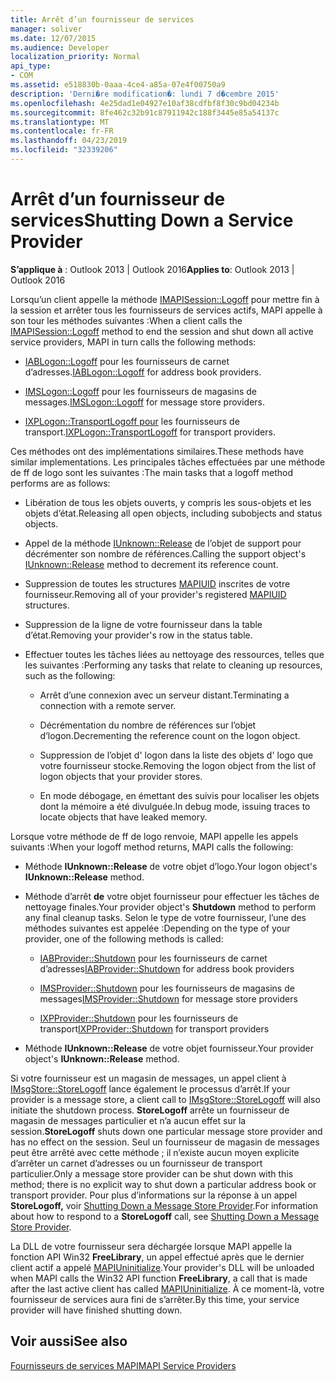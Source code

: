 ```yaml
---
title: Arrêt d’un fournisseur de services
manager: soliver
ms.date: 12/07/2015
ms.audience: Developer
localization_priority: Normal
api_type:
- COM
ms.assetid: e518830b-0aaa-4ce4-a85a-07e4f00750a9
description: 'Derni�re modification�: lundi 7 d�cembre 2015'
ms.openlocfilehash: 4e25dad1e04927e10af38cdfbf8f30c9bd04234b
ms.sourcegitcommit: 8fe462c32b91c87911942c188f3445e85a54137c
ms.translationtype: MT
ms.contentlocale: fr-FR
ms.lasthandoff: 04/23/2019
ms.locfileid: "32339206"
---
```

# <a name="shutting-down-a-service-provider"></a><span data-ttu-id="38056-103">Arrêt d’un fournisseur de services</span><span class="sxs-lookup"><span data-stu-id="38056-103">Shutting Down a Service Provider</span></span>

 
  
<span data-ttu-id="38056-104">**S’applique à** : Outlook 2013 | Outlook 2016</span><span class="sxs-lookup"><span data-stu-id="38056-104">**Applies to**: Outlook 2013 | Outlook 2016</span></span> 
  
<span data-ttu-id="38056-105">Lorsqu’un client appelle la méthode [IMAPISession::Logoff](imapisession-logoff.md) pour mettre fin à la session et arrêter tous les fournisseurs de services actifs, MAPI appelle à son tour les méthodes suivantes :</span><span class="sxs-lookup"><span data-stu-id="38056-105">When a client calls the [IMAPISession::Logoff](imapisession-logoff.md) method to end the session and shut down all active service providers, MAPI in turn calls the following methods:</span></span> 
  
- <span data-ttu-id="38056-106">[IABLogon::Logoff](iablogon-logoff.md) pour les fournisseurs de carnet d’adresses.</span><span class="sxs-lookup"><span data-stu-id="38056-106">[IABLogon::Logoff](iablogon-logoff.md) for address book providers.</span></span> 
    
- <span data-ttu-id="38056-107">[IMSLogon::Logoff](imslogon-logoff.md) pour les fournisseurs de magasins de messages.</span><span class="sxs-lookup"><span data-stu-id="38056-107">[IMSLogon::Logoff](imslogon-logoff.md) for message store providers.</span></span> 
    
- <span data-ttu-id="38056-108">[IXPLogon::TransportLogoff pour](ixplogon-transportlogoff.md) les fournisseurs de transport.</span><span class="sxs-lookup"><span data-stu-id="38056-108">[IXPLogon::TransportLogoff](ixplogon-transportlogoff.md) for transport providers.</span></span> 
    
<span data-ttu-id="38056-109">Ces méthodes ont des implémentations similaires.</span><span class="sxs-lookup"><span data-stu-id="38056-109">These methods have similar implementations.</span></span> <span data-ttu-id="38056-110">Les principales tâches effectuées par une méthode de ff de logo sont les suivantes :</span><span class="sxs-lookup"><span data-stu-id="38056-110">The main tasks that a logoff method performs are as follows:</span></span>
  
- <span data-ttu-id="38056-111">Libération de tous les objets ouverts, y compris les sous-objets et les objets d’état.</span><span class="sxs-lookup"><span data-stu-id="38056-111">Releasing all open objects, including subobjects and status objects.</span></span>
    
- <span data-ttu-id="38056-112">Appel de la méthode [IUnknown::Release](https://msdn.microsoft.com/library/4b494c6f-f0ee-4c35-ae45-ed956f40dc7a%28Office.15%29.aspx) de l’objet de support pour décrémenter son nombre de références.</span><span class="sxs-lookup"><span data-stu-id="38056-112">Calling the support object's [IUnknown::Release](https://msdn.microsoft.com/library/4b494c6f-f0ee-4c35-ae45-ed956f40dc7a%28Office.15%29.aspx) method to decrement its reference count.</span></span> 
    
- <span data-ttu-id="38056-113">Suppression de toutes les structures [MAPIUID](mapiuid.md) inscrites de votre fournisseur.</span><span class="sxs-lookup"><span data-stu-id="38056-113">Removing all of your provider's registered [MAPIUID](mapiuid.md) structures.</span></span> 
    
- <span data-ttu-id="38056-114">Suppression de la ligne de votre fournisseur dans la table d’état.</span><span class="sxs-lookup"><span data-stu-id="38056-114">Removing your provider's row in the status table.</span></span>
    
- <span data-ttu-id="38056-115">Effectuer toutes les tâches liées au nettoyage des ressources, telles que les suivantes :</span><span class="sxs-lookup"><span data-stu-id="38056-115">Performing any tasks that relate to cleaning up resources, such as the following:</span></span>
    
  - <span data-ttu-id="38056-116">Arrêt d’une connexion avec un serveur distant.</span><span class="sxs-lookup"><span data-stu-id="38056-116">Terminating a connection with a remote server.</span></span>
    
  - <span data-ttu-id="38056-117">Décrémentation du nombre de références sur l’objet d’logon.</span><span class="sxs-lookup"><span data-stu-id="38056-117">Decrementing the reference count on the logon object.</span></span>
    
  - <span data-ttu-id="38056-118">Suppression de l’objet d' logon dans la liste des objets d' logo que votre fournisseur stocke.</span><span class="sxs-lookup"><span data-stu-id="38056-118">Removing the logon object from the list of logon objects that your provider stores.</span></span>
    
  - <span data-ttu-id="38056-119">En mode débogage, en émettant des suivis pour localiser les objets dont la mémoire a été divulguée.</span><span class="sxs-lookup"><span data-stu-id="38056-119">In debug mode, issuing traces to locate objects that have leaked memory.</span></span>
    
<span data-ttu-id="38056-120">Lorsque votre méthode de ff de logo renvoie, MAPI appelle les appels suivants :</span><span class="sxs-lookup"><span data-stu-id="38056-120">When your logoff method returns, MAPI calls the following:</span></span>
  
- <span data-ttu-id="38056-121">Méthode **IUnknown::Release** de votre objet d’logo.</span><span class="sxs-lookup"><span data-stu-id="38056-121">Your logon object's **IUnknown::Release** method.</span></span> 
    
- <span data-ttu-id="38056-122">Méthode d’arrêt **de** votre objet fournisseur pour effectuer les tâches de nettoyage finales.</span><span class="sxs-lookup"><span data-stu-id="38056-122">Your provider object's **Shutdown** method to perform any final cleanup tasks.</span></span> <span data-ttu-id="38056-123">Selon le type de votre fournisseur, l’une des méthodes suivantes est appelée :</span><span class="sxs-lookup"><span data-stu-id="38056-123">Depending on the type of your provider, one of the following methods is called:</span></span> 
    
  - <span data-ttu-id="38056-124">[IABProvider::Shutdown](iabprovider-shutdown.md) pour les fournisseurs de carnet d’adresses</span><span class="sxs-lookup"><span data-stu-id="38056-124">[IABProvider::Shutdown](iabprovider-shutdown.md) for address book providers</span></span> 
    
  - <span data-ttu-id="38056-125">[IMSProvider::Shutdown](imsprovider-shutdown.md) pour les fournisseurs de magasins de messages</span><span class="sxs-lookup"><span data-stu-id="38056-125">[IMSProvider::Shutdown](imsprovider-shutdown.md) for message store providers</span></span> 
    
  - <span data-ttu-id="38056-126">[IXPProvider::Shutdown](ixpprovider-shutdown.md) pour les fournisseurs de transport</span><span class="sxs-lookup"><span data-stu-id="38056-126">[IXPProvider::Shutdown](ixpprovider-shutdown.md) for transport providers</span></span> 
    
- <span data-ttu-id="38056-127">Méthode **IUnknown::Release** de votre objet fournisseur.</span><span class="sxs-lookup"><span data-stu-id="38056-127">Your provider object's **IUnknown::Release** method.</span></span> 
    
<span data-ttu-id="38056-128">Si votre fournisseur est un magasin de messages, un appel client à [IMsgStore::StoreLogoff](imsgstore-storelogoff.md) lance également le processus d’arrêt.</span><span class="sxs-lookup"><span data-stu-id="38056-128">If your provider is a message store, a client call to [IMsgStore::StoreLogoff](imsgstore-storelogoff.md) will also initiate the shutdown process.</span></span> <span data-ttu-id="38056-129">**StoreLogoff** arrête un fournisseur de magasin de messages particulier et n’a aucun effet sur la session.</span><span class="sxs-lookup"><span data-stu-id="38056-129">**StoreLogoff** shuts down one particular message store provider and has no effect on the session.</span></span> <span data-ttu-id="38056-130">Seul un fournisseur de magasin de messages peut être arrêté avec cette méthode ; il n’existe aucun moyen explicite d’arrêter un carnet d’adresses ou un fournisseur de transport particulier.</span><span class="sxs-lookup"><span data-stu-id="38056-130">Only a message store provider can be shut down with this method; there is no explicit way to shut down a particular address book or transport provider.</span></span> <span data-ttu-id="38056-131">Pour plus d’informations sur la réponse à un appel **StoreLogoff,** voir [Shutting Down a Message Store Provider](shutting-down-a-message-store-provider.md).</span><span class="sxs-lookup"><span data-stu-id="38056-131">For information about how to respond to a **StoreLogoff** call, see [Shutting Down a Message Store Provider](shutting-down-a-message-store-provider.md).</span></span>
  
<span data-ttu-id="38056-132">La DLL de votre fournisseur sera déchargée lorsque MAPI appelle la fonction API Win32 **FreeLibrary**, un appel effectué après que le dernier client actif a appelé [MAPIUninitialize](mapiuninitialize.md).</span><span class="sxs-lookup"><span data-stu-id="38056-132">Your provider's DLL will be unloaded when MAPI calls the Win32 API function **FreeLibrary**, a call that is made after the last active client has called [MAPIUninitialize](mapiuninitialize.md).</span></span> <span data-ttu-id="38056-133">À ce moment-là, votre fournisseur de services aura fini de s’arrêter.</span><span class="sxs-lookup"><span data-stu-id="38056-133">By this time, your service provider will have finished shutting down.</span></span> 
  
## <a name="see-also"></a><span data-ttu-id="38056-134">Voir aussi</span><span class="sxs-lookup"><span data-stu-id="38056-134">See also</span></span>



[<span data-ttu-id="38056-135">Fournisseurs de services MAPI</span><span class="sxs-lookup"><span data-stu-id="38056-135">MAPI Service Providers</span></span>](mapi-service-providers.md)

